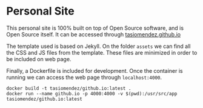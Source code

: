 # Personal Site

This personal site is 100% built on top of Open Source software, and is Open Source itself.
It can be accessed through [tasiomendez.github.io](https://tasiomendez.github.io)

The template used is based on Jekyll. On the folder `assets` we can find all the CSS and JS files
from the template.
These files are minimized in order to be included on web page.

Finally, a Dockerfile is included for development. Once the container is running we can access the
web page through `localhost:4000`.

```shell
docker build -t tasiomendez/github.io:latest .
docker run --name github.io -p 4000:4000 -v $(pwd):/usr/src/app tasiomendez/github.io:latest
```
